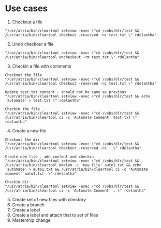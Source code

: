 # Use cases
1. Checkout a file
```
"/usr/atria/bin/cleartool setview -exec \"cd /vobs/blr/test && /usr/atria/bin/cleartool checkout -reserved -nc test.txt \" rdelantha"
```

2. Undo checkout a file
```
"/usr/atria/bin/cleartool setview -exec \"cd /vobs/blr/test && /usr/atria/bin/cleartool uncheckout -rm test.txt \" rdelantha"
```

3. Checkin a file with comments
```
Checkout the file
"/usr/atria/bin/cleartool setview -exec \"cd /vobs/blr/test && /usr/atria/bin/cleartool checkout -reserved -nc test.txt \" rdelantha"
```
```
Update test.txt content - should not be same as previous
"/usr/atria/bin/cleartool setview -exec \"cd /vobs/blr/test && echo 'automate' > test.txt \" rdelantha"
```
```
Checkin the file
"/usr/atria/bin/cleartool setview -exec \"cd /vobs/blr/test && /usr/atria/bin/cleartool ci -c 'Automate Comment' test.txt \" rdelantha"
```

4. Create a new file
```
Checkout the dir
"/usr/atria/bin/cleartool setview -exec \"cd /vobs/blr/test && /usr/atria/bin/cleartool checkout -reserved -nc . \" rdelantha"
```
```
Create new file , add content and checkin
"/usr/atria/bin/cleartool setview -exec \"cd /vobs/blr/test && /usr/atria/bin/cleartool mkelem -c 'new file' auto1.txt && echo 'automate' > auto1.txt && /usr/atria/bin/cleartool ci -c 'Automate comment' auto1.txt  \" rdelantha"
```
```
Checkin dir
"/usr/atria/bin/cleartool setview -exec \"cd /vobs/blr/test && /usr/atria/bin/cleartool ci -c 'Automate Comment' . \" rdelantha"
```

5. Create set of new files with directory
6. Create a branch
7. Create a label 
8. Create a label and attach that to set of files
9. Mastership change
